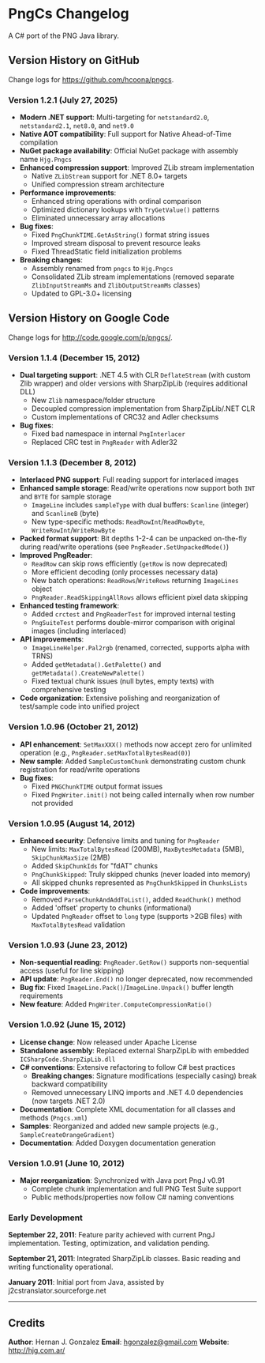 
# PngCs Changelog

A C# port of the PNG Java library.

## Version History on GitHub

Change logs for <https://github.com/hcoona/pngcs>.

### Version 1.2.1 (July 27, 2025)

- **Modern .NET support**: Multi-targeting for `netstandard2.0`, `netstandard2.1`, `net8.0`, and `net9.0`
- **Native AOT compatibility**: Full support for Native Ahead-of-Time compilation
- **NuGet package availability**: Official NuGet package with assembly name `Hjg.Pngcs`
- **Enhanced compression support**: Improved ZLib stream implementation
  - Native `ZLibStream` support for .NET 8.0+ targets
  - Unified compression stream architecture
- **Performance improvements**:
  - Enhanced string operations with ordinal comparison
  - Optimized dictionary lookups with `TryGetValue()` patterns
  - Eliminated unnecessary array allocations
- **Bug fixes**:
  - Fixed `PngChunkTIME.GetAsString()` format string issues
  - Improved stream disposal to prevent resource leaks
  - Fixed ThreadStatic field initialization problems
- **Breaking changes**:
  - Assembly renamed from `pngcs` to `Hjg.Pngcs`
  - Consolidated ZLib stream implementations (removed separate `ZlibInputStreamMs` and `ZlibOutputStreamMs` classes)
  - Updated to GPL-3.0+ licensing

## Version History on Google Code

Change logs for <http://code.google.com/p/pngcs/>.

### Version 1.1.4 (December 15, 2012)

- **Dual targeting support**: .NET 4.5 with CLR `DeflateStream` (with custom Zlib wrapper) and older versions with SharpZipLib (requires additional DLL)
  - New `Zlib` namespace/folder structure
  - Decoupled compression implementation from SharpZipLib/.NET CLR
  - Custom implementations of CRC32 and Adler checksums
- **Bug fixes**:
  - Fixed bad namespace in internal `PngInterlacer`
  - Replaced CRC test in `PngReader` with Adler32

### Version 1.1.3 (December 8, 2012)

- **Interlaced PNG support**: Full reading support for interlaced images
- **Enhanced sample storage**: Read/write operations now support both `INT` and `BYTE` for sample storage
  - `ImageLine` includes `sampleType` with dual buffers: `Scanline` (integer) and `ScanlineB` (byte)
  - New type-specific methods: `ReadRowInt`/`ReadRowByte`, `WriteRowInt`/`WriteRowByte`
- **Packed format support**: Bit depths 1-2-4 can be unpacked on-the-fly during read/write operations (see `PngReader.SetUnpackedMode()`)
- **Improved PngReader**:
  - `ReadRow` can skip rows efficiently (`getRow` is now deprecated)
  - More efficient decoding (only processes necessary data)
  - New batch operations: `ReadRows`/`WriteRows` returning `ImageLines` object
  - `PngReader.ReadSkippingAllRows` allows efficient pixel data skipping
- **Enhanced testing framework**:
  - Added `crctest` and `PngReaderTest` for improved internal testing
  - `PngSuiteTest` performs double-mirror comparison with original images (including interlaced)
- **API improvements**:
  - `ImageLineHelper.Pal2rgb` (renamed, corrected, supports alpha with TRNS)
  - Added `getMetadata().GetPalette()` and `getMetadata().CreateNewPalette()`
  - Fixed textual chunk issues (null bytes, empty texts) with comprehensive testing
- **Code organization**: Extensive polishing and reorganization of test/sample code into unified project

### Version 1.0.96 (October 21, 2012)

- **API enhancement**: `SetMaxXXX()` methods now accept zero for unlimited operation (e.g., `PngReader.setMaxTotalBytesRead(0)`)
- **New sample**: Added `SampleCustomChunk` demonstrating custom chunk registration for read/write operations
- **Bug fixes**:
  - Fixed `PNGChunkTIME` output format issues
  - Fixed `PngWriter.init()` not being called internally when row number not provided

### Version 1.0.95 (August 14, 2012)

- **Enhanced security**: Defensive limits and tuning for `PngReader`
  - New limits: `MaxTotalBytesRead` (200MB), `MaxBytesMetadata` (5MB), `SkipChunkMaxSize` (2MB)
  - Added `SkipChunkIds` for "fdAT" chunks
  - `PngChunkSkipped`: Truly skipped chunks (never loaded into memory)
  - All skipped chunks represented as `PngChunkSkipped` in `ChunksLists`
- **Code improvements**:
  - Removed `ParseChunkAndAddToList()`, added `ReadChunk()` method
  - Added 'offset' property to chunks (informational)
  - Updated `PngReader` offset to `long` type (supports >2GB files) with `MaxTotalBytesRead` validation

### Version 1.0.93 (June 23, 2012)

- **Non-sequential reading**: `PngReader.GetRow()` supports non-sequential access (useful for line skipping)
- **API update**: `PngReader.End()` no longer deprecated, now recommended
- **Bug fix**: Fixed `ImageLine.Pack()`/`ImageLine.Unpack()` buffer length requirements
- **New feature**: Added `PngWriter.ComputeCompressionRatio()`

### Version 1.0.92 (June 15, 2012)

- **License change**: Now released under Apache License
- **Standalone assembly**: Replaced external SharpZipLib with embedded `ICSharpCode.SharpZipLib.dll`
- **C# conventions**: Extensive refactoring to follow C# best practices
  - **Breaking changes**: Signature modifications (especially casing) break backward compatibility
  - Removed unnecessary LINQ imports and .NET 4.0 dependencies (now targets .NET 2.0)
- **Documentation**: Complete XML documentation for all classes and methods (`Pngcs.xml`)
- **Samples**: Reorganized and added new sample projects (e.g., `SampleCreateOrangeGradient`)
- **Documentation**: Added Doxygen documentation generation

### Version 1.0.91 (June 10, 2012)

- **Major reorganization**: Synchronized with Java port PngJ v0.91
  - Complete chunk implementation and full PNG Test Suite support
  - Public methods/properties now follow C# naming conventions

### Early Development

**September 22, 2011**: Feature parity achieved with current PngJ implementation. Testing, optimization, and validation pending.

**September 21, 2011**: Integrated SharpZipLib classes. Basic reading and writing functionality operational.

**January 2011**: Initial port from Java, assisted by j2cstranslator.sourceforge.net

---

## Credits

**Author**: Hernan J. Gonzalez
**Email**: <hgonzalez@gmail.com>
**Website**: <http://hjg.com.ar/>
